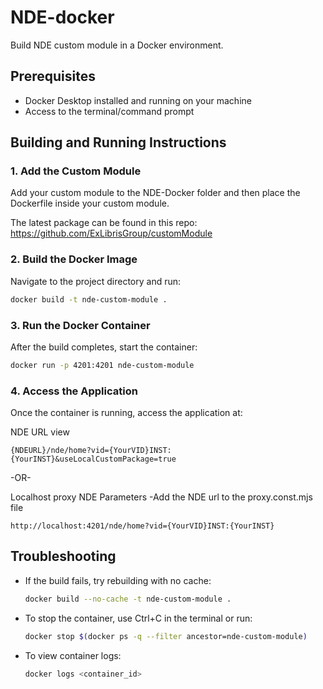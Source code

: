 # NDE-docker
Build NDE custom module in a Docker environment.

## Prerequisites
- Docker Desktop installed and running on your machine
- Access to the terminal/command prompt

## Building and Running Instructions

### 1. Add the Custom Module
Add your custom module to the NDE-Docker folder and then place the Dockerfile inside your custom module.

The latest package can be found in this repo:
https://github.com/ExLibrisGroup/customModule

### 2. Build the Docker Image
Navigate to the project directory and run:
```bash
docker build -t nde-custom-module .
```

### 3. Run the Docker Container
After the build completes, start the container:
```bash
docker run -p 4201:4201 nde-custom-module
```

### 4. Access the Application
Once the container is running, access the application at:

NDE URL view
```
{NDEURL}/nde/home?vid={YourVID}INST:{YourINST}&useLocalCustomPackage=true
```
-OR-

Localhost proxy NDE Parameters
-Add the NDE url to the proxy.const.mjs file
```
http://localhost:4201/nde/home?vid={YourVID}INST:{YourINST}
```

## Troubleshooting
- If the build fails, try rebuilding with no cache:
  ```bash
  docker build --no-cache -t nde-custom-module .
  ```
- To stop the container, use Ctrl+C in the terminal or run:
  ```bash
  docker stop $(docker ps -q --filter ancestor=nde-custom-module)
  ```
- To view container logs:
  ```bash
  docker logs <container_id>
  ```


